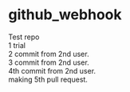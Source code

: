# github_webhook

Test repo<br>
1 trial<br>
2 commit from 2nd user.<br>
3 commit from 2nd user.<br>
4th commit from 2nd user.<br>
making 5th pull request.
